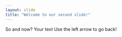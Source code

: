 ```yaml
---
layout: slide
title: "Welcome to our second slide!"
---
```


So and now?
Your text
Use the left arrow to go back!
